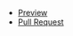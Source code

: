  - [Preview](https://NickMitchell61.github.io/24March023/)
 - [Pull Request](https://github.com/NickMitchell61/24March023/pull/1/files)
